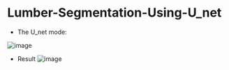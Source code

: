 # Lumber-Segmentation-Using-U_net

* The U_net mode:

![image](https://github.com/ponpon010548/Lumber-Segmentation-Using-U-net/blob/master/model.png)

* Result
![image](https://github.com/ponpon010548/Lumber-Segmentation-Using-U-net/blob/master/Result1.bmp)
